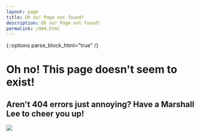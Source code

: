 ```yaml
---
layout: page
title: Oh no! Page not found!
description: Oh no! Page not found!
permalink: /404.html
---
```


{::options parse_block_html="true" /}
<div class="content_cir center_txt">

# Oh no! This page doesn't seem to exist!
## Aren't 404 errors just annoying? Have a Marshall Lee to cheer you up!

<img src="{{ site.marshalllee }}">

</div>
